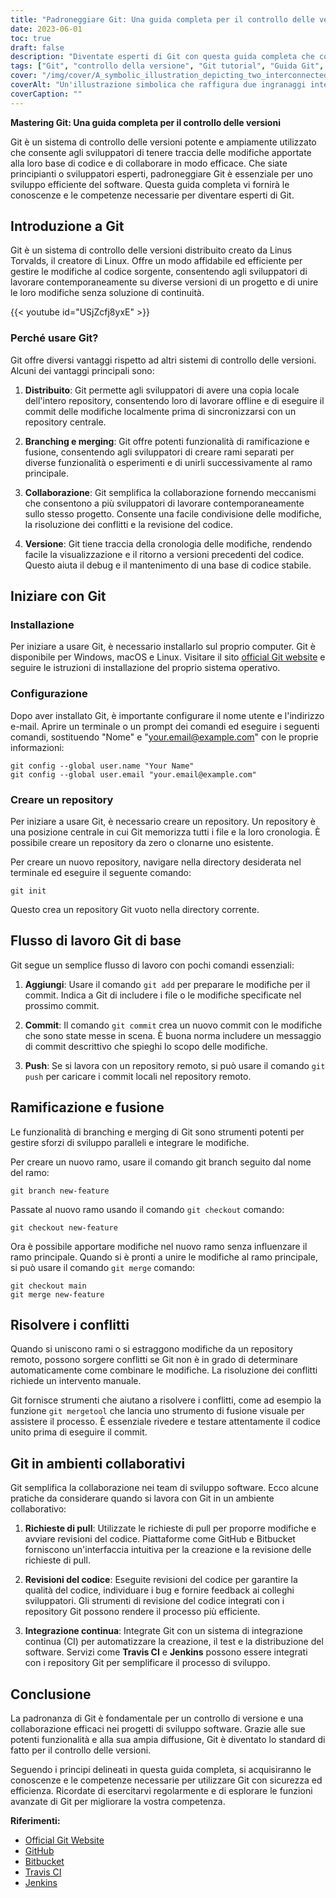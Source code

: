 ```yaml
---
title: "Padroneggiare Git: Una guida completa per il controllo delle versioni"
date: 2023-06-01
toc: true
draft: false
description: "Diventate esperti di Git con questa guida completa che copre tutto, dall'installazione e configurazione alla ramificazione, all'unione e alla collaborazione."
tags: ["Git", "controllo della versione", "Git tutorial", "Guida Git", "Nozioni di base di Git", "Comandi Git", "Installazione di Git", "Configurazione Git", "ramificazione in Git", "unione in Git", "collaborazione in Git", "controllo di versione distribuito", "versionamento del codice", "Flusso di lavoro Git", "Suggerimenti per Git", "Le migliori pratiche Git", "Git per principianti", "Git per gli sviluppatori", "sviluppo software", "codice di collaborazione", "Masterizzazione Git", "Guida completa a Git", "Git version control tutorial", "Branching e merging in Git", "Suggerimenti per la collaborazione con Git"]
cover: "/img/cover/A_symbolic_illustration_depicting_two_interconnected_gears.png"
coverAlt: "Un'illustrazione simbolica che raffigura due ingranaggi interconnessi che rappresentano la collaborazione e il controllo delle versioni, con il logo Git integrato nel design."
coverCaption: ""
---
```


**Mastering Git: Una guida completa per il controllo delle versioni**

Git è un sistema di controllo delle versioni potente e ampiamente utilizzato che consente agli sviluppatori di tenere traccia delle modifiche apportate alla loro base di codice e di collaborare in modo efficace. Che siate principianti o sviluppatori esperti, padroneggiare Git è essenziale per uno sviluppo efficiente del software. Questa guida completa vi fornirà le conoscenze e le competenze necessarie per diventare esperti di Git.

## Introduzione a Git

Git è un sistema di controllo delle versioni distribuito creato da Linus Torvalds, il creatore di Linux. Offre un modo affidabile ed efficiente per gestire le modifiche al codice sorgente, consentendo agli sviluppatori di lavorare contemporaneamente su diverse versioni di un progetto e di unire le loro modifiche senza soluzione di continuità.

{{< youtube id="USjZcfj8yxE" >}}

### Perché usare Git?

Git offre diversi vantaggi rispetto ad altri sistemi di controllo delle versioni. Alcuni dei vantaggi principali sono:

1. **Distribuito**: Git permette agli sviluppatori di avere una copia locale dell'intero repository, consentendo loro di lavorare offline e di eseguire il commit delle modifiche localmente prima di sincronizzarsi con un repository centrale.

2. **Branching e merging**: Git offre potenti funzionalità di ramificazione e fusione, consentendo agli sviluppatori di creare rami separati per diverse funzionalità o esperimenti e di unirli successivamente al ramo principale.

3. **Collaborazione**: Git semplifica la collaborazione fornendo meccanismi che consentono a più sviluppatori di lavorare contemporaneamente sullo stesso progetto. Consente una facile condivisione delle modifiche, la risoluzione dei conflitti e la revisione del codice.

4. **Versione**: Git tiene traccia della cronologia delle modifiche, rendendo facile la visualizzazione e il ritorno a versioni precedenti del codice. Questo aiuta il debug e il mantenimento di una base di codice stabile.

## Iniziare con Git

### Installazione

Per iniziare a usare Git, è necessario installarlo sul proprio computer. Git è disponibile per Windows, macOS e Linux. Visitare il sito [official Git website](https://git-scm.com/) e seguire le istruzioni di installazione del proprio sistema operativo.

### Configurazione

Dopo aver installato Git, è importante configurare il nome utente e l'indirizzo e-mail. Aprire un terminale o un prompt dei comandi ed eseguire i seguenti comandi, sostituendo "Nome" e "your.email@example.com" con le proprie informazioni:

```shell
git config --global user.name "Your Name"
git config --global user.email "your.email@example.com"
```
### Creare un repository
Per iniziare a usare Git, è necessario creare un repository. Un repository è una posizione centrale in cui Git memorizza tutti i file e la loro cronologia. È possibile creare un repository da zero o clonarne uno esistente.

Per creare un nuovo repository, navigare nella directory desiderata nel terminale ed eseguire il seguente comando:

```shell
git init
```
Questo crea un repository Git vuoto nella directory corrente.

## Flusso di lavoro Git di base

Git segue un semplice flusso di lavoro con pochi comandi essenziali:

1. **Aggiungi**: Usare il comando `git add` per preparare le modifiche per il commit. Indica a Git di includere i file o le modifiche specificate nel prossimo commit.

2. **Commit**: Il comando `git commit` crea un nuovo commit con le modifiche che sono state messe in scena. È buona norma includere un messaggio di commit descrittivo che spieghi lo scopo delle modifiche.

3. **Push**: Se si lavora con un repository remoto, si può usare il comando `git push` per caricare i commit locali nel repository remoto.

## Ramificazione e fusione
Le funzionalità di branching e merging di Git sono strumenti potenti per gestire sforzi di sviluppo paralleli e integrare le modifiche.

Per creare un nuovo ramo, usare il comando git branch seguito dal nome del ramo:

```shell
git branch new-feature
```

Passate al nuovo ramo usando il comando `git checkout` comando:
```shell
git checkout new-feature
```

Ora è possibile apportare modifiche nel nuovo ramo senza influenzare il ramo principale. Quando si è pronti a unire le modifiche al ramo principale, si può usare il comando `git merge` comando:

```shell
git checkout main
git merge new-feature
```

## Risolvere i conflitti
Quando si uniscono rami o si estraggono modifiche da un repository remoto, possono sorgere conflitti se Git non è in grado di determinare automaticamente come combinare le modifiche. La risoluzione dei conflitti richiede un intervento manuale.

Git fornisce strumenti che aiutano a risolvere i conflitti, come ad esempio la funzione `git mergetool` che lancia uno strumento di fusione visuale per assistere il processo. È essenziale rivedere e testare attentamente il codice unito prima di eseguire il commit.

## Git in ambienti collaborativi
Git semplifica la collaborazione nei team di sviluppo software. Ecco alcune pratiche da considerare quando si lavora con Git in un ambiente collaborativo:

1. **Richieste di pull**: Utilizzate le richieste di pull per proporre modifiche e avviare revisioni del codice. Piattaforme come GitHub e Bitbucket forniscono un'interfaccia intuitiva per la creazione e la revisione delle richieste di pull.

2. **Revisioni del codice**: Eseguite revisioni del codice per garantire la qualità del codice, individuare i bug e fornire feedback ai colleghi sviluppatori. Gli strumenti di revisione del codice integrati con i repository Git possono rendere il processo più efficiente.

3. **Integrazione continua**: Integrate Git con un sistema di integrazione continua (CI) per automatizzare la creazione, il test e la distribuzione del software. Servizi come **Travis CI** e **Jenkins** possono essere integrati con i repository Git per semplificare il processo di sviluppo.

## Conclusione
La padronanza di Git è fondamentale per un controllo di versione e una collaborazione efficaci nei progetti di sviluppo software. Grazie alle sue potenti funzionalità e alla sua ampia diffusione, Git è diventato lo standard di fatto per il controllo delle versioni.

Seguendo i principi delineati in questa guida completa, si acquisiranno le conoscenze e le competenze necessarie per utilizzare Git con sicurezza ed efficienza. Ricordate di esercitarvi regolarmente e di esplorare le funzioni avanzate di Git per migliorare la vostra competenza.

**Riferimenti:**

- [Official Git Website](https://git-scm.com/)
- [GitHub](https://github.com/)
- [Bitbucket](https://bitbucket.org/)
- [Travis CI](https://travis-ci.com/)
- [Jenkins](https://www.jenkins.io/)
